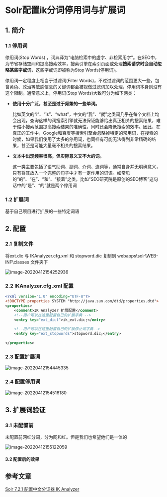 # Solr配置ik分词停用词与扩展词

## 1. 简介

### 1.1 停用词

停用词(Stop Words) ，词典译为“电脑检索中的虚字、非检索用字”。在SEO中，为节省存储空间和提高搜索效率，搜索引擎在索引页面或处理**搜索请求时会自动忽略某些字或词**，这些字或词即被称为Stop Words(停用词)。

停用词一定程度上相当于过滤词(Filter Words)，不过过滤词的范围更大一些，包含黄色、政治等敏感信息的关键词都会被视做过滤词加以处理，停用词本身则没有这个限制。通常意义上，停用词(Stop Words)大致可分为如下两类：

- **使用十分广泛，甚至是过于频繁的一些单词。**

  比如英文的“i”、“is”、“what”，中文的“我”、“就”之类词几乎在每个文档上均会出现，查询这样的词搜索引擎就无法保证能够给出真正相关的搜索结果，难于缩小搜索范围提高搜索结果的准确性，同时还会降低搜索的效率。因此，在真正的工作中，Google和百度等搜索引擎会忽略掉特定的常用词，在搜索的时候，如果我们使用了太多的停用词，也同样有可能无法得到非常精确的结果，甚至是可能大量毫不相关的搜索结果。

- **文本中出现频率很高，但实际意义又不大的词。**

  这一类主要包括了语气助词、副词、介词、连词等，通常自身并无明确意义，只有将其放入一个完整的句子中才有一定作用的词语。如常见的“的”、“在”、“和”、“接着”之类，比如“SEO研究院是原创的SEO博客”这句话中的“是”、“的”就是两个停用词

### 1.2 扩展词

基于自己项目进行扩展的一些特定词语

## 2. 配置

### 2.1 复制文件

将ext.dic 与 IKAnalyzer.cfg.xml 和 stopword.dic 复制到 webapps\solr\WEB-INF\classes 文件夹下

![image-20220412154252936](https://zszblog.oss-cn-beijing.aliyuncs.com/zszblog/image-20220412154252936.png)

### 2.2 IKAnalyzer.cfg.xml 配置

```xml
<?xml version="1.0" encoding="UTF-8"?>
<!DOCTYPE properties SYSTEM "http://java.sun.com/dtd/properties.dtd">  
<properties>  
	<comment>IK Analyzer 扩展配置</comment>
	<!--用户可以在这里配置自己的扩展字典 -->
	<entry key="ext_dict">ik_ext.dic;</entry> 
	
	<!--用户可以在这里配置自己的扩展停止词字典-->
	<entry key="ext_stopwords">stopword.dic;</entry> 
	
</properties>
```

### 2.3 配置扩展词

![image-20220412154445335](https://zszblog.oss-cn-beijing.aliyuncs.com/zszblog/image-20220412154445335.png)

### 2.4 配置停用词

![image-20220412154516180](https://zszblog.oss-cn-beijing.aliyuncs.com/zszblog/image-20220412154516180.png)

## 3. 扩展词验证

### 3.1 未配置前

未配置前网红分词，分为网和红。但是我们也希望他们是一体的

![image-20220412155122059](https://zszblog.oss-cn-beijing.aliyuncs.com/zszblog/image-20220412155122059.png)

#### 3.2 配置后的效果



## 参考文章

[Solr 7.2.1 配置中文分词器 IK Analyzer](https://blog.csdn.net/Appleyk/article/details/79270363)